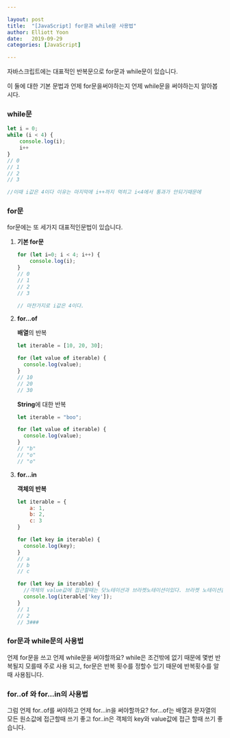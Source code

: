 ```yaml
---

layout: post
title:  "[JavaScript] for문과 while문 사용법"
author: Elliott Yoon
date:   2019-09-29
categories: [JavaScript]

---
```


자바스크립트에는 대표적인 반복문으로 for문과 while문이 있습니다.

이 둘에 대한 기본 문법과 언제 for문을써야하는지 언제 while문을 써야하는지 알아봅시다.



### while문

```js
let i = 0;
while (i < 4) {
    console.log(i);
    i++
}
// 0
// 1
// 2
// 3

//이때 i값은 4이다 이유는 마지막에 i++까지 먹히고 i<4에서 통과가 안되기때문에
```



### for문

for문에는 또 세가지 대표적인문법이 있습니다.

1. **기본 for문**

   ```js
   for (let i=0; i < 4; i++) {
       console.log(i);
   }
   // 0
   // 1
   // 2
   // 3
   
   // 마찬가지로 i값은 4이다.
   ```

   

2. **for...of** 

   **배열**의 반복

   ```javascript
   let iterable = [10, 20, 30];
   
   for (let value of iterable) {
     console.log(value);
   }
   // 10
   // 20
   // 30
   ```

   **String**에 대한 반복

   ```javascript
   let iterable = "boo";
   
   for (let value of iterable) {
     console.log(value);
   }
   // "b"
   // "o"
   // "o"
   ```

   

3. **for...in**

   **객체의 반복**

   ```js
   let iterable = {
       a: 1,
       b: 2,
       c: 3
   }
   
   for (let key in iterable) {
     console.log(key);
   }
   // a
   // b
   // c
   
   for (let key in iterable) {
     //객체의 value값에 접근할때는 닷노테이션과 브라켓노테이션이있다. 브라켓 노테이션을 쓸때는 따옴표       ('')를 꼭 붙인다.
     console.log(iterable['key']);  
   }
   // 1
   // 2
   // 3### 
   ```



### for문과 while문의 사용법

언제 for문을 쓰고 언제 while문을 써야할까요?  while은 조건밖에 없기 때문에 몇번 반복될지 모를때 주로 사용 되고, for문은 반복 횟수를 정할수 있기 때문에 반복횟수를 알때 사용됩니다.



### for..of 와 for...in의 사용법

그럼 언제 for..of를 써야하고 언제 for...in을 써야할까요? for...of는 배열과 문자열의 모든 원소값에 접근할때 쓰기 좋고 for..in은 객체의 key와 value값에 접근 할때 쓰기 좋습니다.